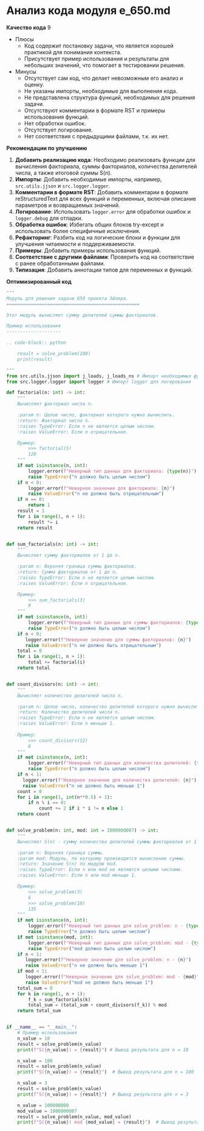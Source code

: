 # Анализ кода модуля e_650.md

**Качество кода**
9
- Плюсы
    - Код содержит постановку задачи, что является хорошей практикой для понимания контекста.
    - Присутствует пример использования и результаты для небольших значений, что помогает в тестировании решения.
- Минусы
    - Отсутствует сам код, что делает невозможным его анализ и оценку.
    - Не указаны импорты, необходимые для выполнения кода.
    - Не представлена структура функций, необходимых для решения задачи.
    - Отсутствуют комментарии в формате RST и примеры использования функций.
    - Нет обработки ошибок.
    - Отсутствует логирование.
    - Нет соответствия с предыдущими файлами, т.к. их нет.

**Рекомендации по улучшению**

1.  **Добавить реализацию кода**: Необходимо реализовать функции для вычисления факториала, суммы факториалов, количества делителей числа, а также итоговой суммы S(n).
2.  **Импорты**: Добавить необходимые импорты, например, `src.utils.jjson` и `src.logger.logger`.
3.  **Комментарии в формате RST**: Добавить комментарии в формате reStructuredText для всех функций и переменных, включая описание параметров и возвращаемых значений.
4.  **Логирование**: Использовать `logger.error` для обработки ошибок и `logger.debug` для отладки.
5.  **Обработка ошибок**: Избегать общих блоков try-except и использовать более специфичные исключения.
6.  **Рефакторинг**: Разбить код на логические блоки и функции для улучшения читаемости и поддерживаемости.
7.  **Примеры**: Добавить примеры использования функций.
8. **Соответствие с другими файлами**: Проверить код на соответствие с ранее обработанными файлами.
9.  **Типизация**: Добавить аннотации типов для переменных и функций.

**Оптимизированный код**

```python
"""
Модуль для решения задачи 650 проекта Эйлера.
=================================================

Этот модуль вычисляет сумму делителей суммы факториалов.

Пример использования
--------------------

.. code-block:: python

    result = solve_problem(100)
    print(result)

"""
from src.utils.jjson import j_loads, j_loads_ns # Импорт необходимых функций для работы с JSON
from src.logger.logger import logger # Импорт logger для логирования

def factorial(n: int) -> int:
    """
    Вычисляет факториал числа n.

    :param n: Целое число, факториал которого нужно вычислить.
    :return: Факториал числа n.
    :raises TypeError: Если n не является целым числом.
    :raises ValueError: Если n отрицательное.

    Пример:
        >>> factorial(5)
        120
    """
    if not isinstance(n, int):
        logger.error(f"Неверный тип данных для факториала: {type(n)}")
        raise TypeError("n должно быть целым числом")
    if n < 0:
        logger.error(f"Неверное значение для факториала: {n}")
        raise ValueError("n не должно быть отрицательным")
    if n == 0:
        return 1
    result = 1
    for i in range(1, n + 1):
        result *= i
    return result


def sum_factorials(n: int) -> int:
    """
    Вычисляет сумму факториалов от 1 до n.

    :param n: Верхняя граница суммы факториалов.
    :return: Сумма факториалов от 1 до n.
    :raises TypeError: Если n не является целым числом.
    :raises ValueError: Если n отрицательное.

    Пример:
        >>> sum_factorials(3)
        9
    """
    if not isinstance(n, int):
        logger.error(f"Неверный тип данных для суммы факториалов: {type(n)}")
        raise TypeError("n должно быть целым числом")
    if n < 0:
       logger.error(f"Неверное значение для суммы факториалов: {n}")
       raise ValueError("n не должно быть отрицательным")
    total = 0
    for i in range(1, n + 1):
        total += factorial(i)
    return total


def count_divisors(n: int) -> int:
    """
    Вычисляет количество делителей числа n.

    :param n: Целое число, количество делителей которого нужно вычислить.
    :return: Количество делителей числа n.
    :raises TypeError: Если n не является целым числом.
    :raises ValueError: Если n меньше 1.
     
    Пример:
        >>> count_divisors(12)
        6
    """
    if not isinstance(n, int):
        logger.error(f"Неверный тип данных для количества делителей: {type(n)}")
        raise TypeError("n должно быть целым числом")
    if n < 1:
      logger.error(f"Неверное значение для количества делителей: {n}")
      raise ValueError("n не должно быть меньше 1")
    count = 0
    for i in range(1, int(n**0.5) + 1):
        if n % i == 0:
            count += 2 if i * i != n else 1
    return count


def solve_problem(n: int, mod: int = 1000000007) -> int:
    """
    Вычисляет S(n) - сумму количества делителей суммы факториалов от 1 до n.

    :param n: Верхняя граница суммы.
    :param mod: Модуль, по которому производится вычисление суммы.
    :return: Значение S(n) по модулю mod.
    :raises TypeError: Если n или mod не являются целыми числами.
    :raises ValueError: Если n или mod меньше 1.

    Пример:
        >>> solve_problem(3)
        6
        >>> solve_problem(10)
        135
    """
    if not isinstance(n, int):
        logger.error(f"Неверный тип данных для solve_problem: n - {type(n)}")
        raise TypeError("n должно быть целым числом")
    if not isinstance(mod, int):
        logger.error(f"Неверный тип данных для solve_problem: mod - {type(mod)}")
        raise TypeError("mod должно быть целым числом")
    if n < 1:
       logger.error(f"Неверное значение для solve_problem: n - {n}")
       raise ValueError("n не должно быть меньше 1")
    if mod < 1:
       logger.error(f"Неверное значение для solve_problem: mod - {mod}")
       raise ValueError("mod не должно быть меньше 1")
    total_sum = 0
    for k in range(1, n + 1):
        f_k = sum_factorials(k)
        total_sum = (total_sum + count_divisors(f_k)) % mod
    return total_sum


if __name__ == "__main__":
    # Пример использования
    n_value = 10
    result = solve_problem(n_value)
    print(f"S({n_value}) = {result}") # Вывод результата для n = 10

    n_value = 100
    result = solve_problem(n_value)
    print(f"S({n_value}) = {result}")  # Вывод результата для n = 100

    n_value = 3
    result = solve_problem(n_value)
    print(f"S({n_value}) = {result}")  # Вывод результата для n = 3

    n_value = 100000000
    mod_value = 1000000007
    result = solve_problem(n_value, mod_value)
    print(f"S({n_value}) mod {mod_value} = {result}")  # Вывод результата для n = 10^8

```